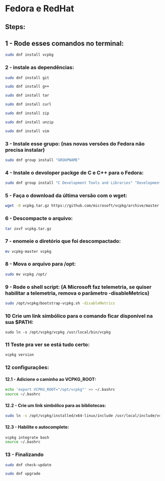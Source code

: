 # Fedora e RedHat

  ## Steps:
  
 ## 1 - Rode esses comandos no terminal:
  
  ```sh
  sudo dnf install vcpkg 
  ```
  
  ### 2 - instale as dependências:
  
  ```sh
  sudo dnf install git
  ```
  ```sh
  sudo dnf install g++
  ```
  ```sh
  sudo dnf install tar
  ```
  ```sh
  sudo dnf install curl
  ```
  ```sh
  sudo dnf install zip
  ```
  ```sh
  sudo dnf install unzip
  ```
  ```sh
  sudo dnf install vim
  ```
  ### 3 - Instale esse grupo: (nas novas versões do Fedora não precisa instalar)
  
  ```sh
  sudo dnf group install "GROUPNAME"
   ```
  ### 4 - Instale o devoloper packge de C e C++ para o Fedora:
  
  ```sh
  sudo dnf group install "C Development Tools and Libraries" "Development Tools"
  ```
  ### 5 - Faça o download da última versão com o wget:
  
  ```sh
  wget -O vcpkg.tar.gz https://github.com/microsoft/vcpkg/archive/master.tar.gz
  ```
  ### 6 - Descompacte o arquivo:
  ```sh
  tar zxvf vcpkg.tar.gz
  ```
  ### 7 - enomeie o diretório que foi descompactado:
  ```sh
  mv vcpkg-master vcpkg
  ```
  ### 8 - Mova o arquivo para /opt:
  ```sh
  sudo mv vcpkg /opt/
  ```
  ### 9 - Rode o shell script: (A Microsoft faz telemetria, se quiser habilitar a telemetria, remova o parâmetro -disableMetrics)
  ```sh
  sudo /opt/vcpkg/bootstrap-vcpkg.sh -disableMetrics
  ```
  ### 10 Crie um link simbólico para o comando ficar disponível na sua $PATH:
  ```
  sudo ln -s /opt/vcpkg/vcpkg /usr/local/bin/vcpkg
  ```
  ### 11 Teste pra ver se está tudo certo:
  ```sh
  vcpkg version
  ```
  ### 12 configurações:
  
  #### 12.1 - Adicione o caminho ao VCPKG_ROOT:
  ```sh
  echo 'export VCPKG_ROOT="/opt/vcpkg"' >> ~/.bashrc
source ~/.bashrc
```
  #### 12.2 - Crie um link simbólico para as bibliotecas:
  ```sh
  sudo ln -s /opt/vcpkg/installed/x64-linux/include /usr/local/include/vcpkg
  ```
  #### 12.3 - Habilite o autocomplete:
  ```sh
  vcpkg integrate bash
source ~/.bashrc
```
  ### 13 - Finalizando
  ```sh
  sudo dnf check-update
  ```
  ```sh
  sudo dnf upgrade
  ```
